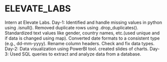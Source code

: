 # ELEVATE_LABS
Intern at Elevate Labs.
Day-1:
 Identified and handle missing values in python using .isnull().
 Removed duplicate rows using .drop_duplicates().
 Standardized text values like gender, country names, etc.(used unique and if data is changed using map).
 Converted date formats to a consistent type (e.g., dd-mm-yyyy).
 Rename column headers.
 Check and fix data types.
Day-2:
 Data visualization using PowerBI tool.
 created slides of charts.
Day-3:
  Used SQL queries to extract and analyze data from a database.
